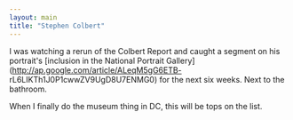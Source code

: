 ```yaml
---
layout: main
title: "Stephen Colbert"
---
```

I was watching a rerun of the Colbert Report and caught a segment on his
portrait's [inclusion in the National Portrait
Gallery](http://ap.google.com/article/ALeqM5gG6ETB-
rL6LIKTh1J0P1cwwZV9UgD8U7ENMG0) for the next six weeks. Next to the bathroom.

  
When I finally do the museum thing in DC, this will be tops on the list.

